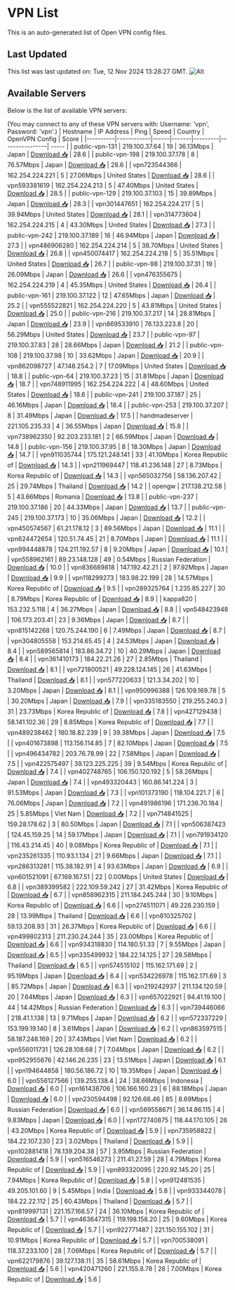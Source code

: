 # VPN List

This is an auto-generated list of Open VPN config files.

## Last Updated

This list was last updated on: Tue, 12 Nov 2024 13:28:27 GMT.
![Alt](https://repobeats.axiom.co/api/embed/186b98318ef1479477931607c1ad7d823f12451f.svg "Repobeats analytics image")

## Available Servers

Below is the list of available VPN servers:

(You may connect to any of these VPN servers with: Username: 'vpn', Password: 'vpn'.)
| Hostname | IP Address | Ping | Speed | Country | OpenVPN Config | Score |
|----------|------------|------|-------|---------|----------------| ----- |
| public-vpn-131 | 219.100.37.64 | 19 | 36.13Mbps | Japan | [Download 📥](./configs/server_0_JP.ovpn) | 28.6 |
| public-vpn-198 | 219.100.37.178 | 8 | 76.57Mbps | Japan | [Download 📥](./configs/server_1_JP.ovpn) | 28.6 |
| vpn723544366 | 162.254.224.221 | 5 | 27.06Mbps | United States | [Download 📥](./configs/server_2_US.ovpn) | 28.6 |
| vpn593381619 | 162.254.224.213 | 5 | 47.40Mbps | United States | [Download 📥](./configs/server_3_US.ovpn) | 28.5 |
| public-vpn-129 | 219.100.37.103 | 15 | 39.89Mbps | Japan | [Download 📥](./configs/server_4_JP.ovpn) | 28.3 |
| vpn301447651 | 162.254.224.217 | 5 | 39.94Mbps | United States | [Download 📥](./configs/server_5_US.ovpn) | 28.1 |
| vpn314773604 | 162.254.224.215 | 4 | 43.30Mbps | United States | [Download 📥](./configs/server_6_US.ovpn) | 27.3 |
| public-vpn-242 | 219.100.37.189 | 16 | 46.94Mbps | Japan | [Download 📥](./configs/server_7_JP.ovpn) | 27.3 |
| vpn486906280 | 162.254.224.214 | 5 | 38.70Mbps | United States | [Download 📥](./configs/server_8_US.ovpn) | 26.8 |
| vpn450074417 | 162.254.224.218 | 5 | 35.51Mbps | United States | [Download 📥](./configs/server_9_US.ovpn) | 26.7 |
| public-vpn-98 | 219.100.37.31 | 19 | 26.09Mbps | Japan | [Download 📥](./configs/server_10_JP.ovpn) | 26.6 |
| vpn476355675 | 162.254.224.219 | 4 | 45.35Mbps | United States | [Download 📥](./configs/server_11_US.ovpn) | 26.4 |
| public-vpn-161 | 219.100.37.122 | 12 | 47.65Mbps | Japan | [Download 📥](./configs/server_12_JP.ovpn) | 25.2 |
| vpn555522821 | 162.254.224.220 | 5 | 43.81Mbps | United States | [Download 📥](./configs/server_13_US.ovpn) | 25.0 |
| public-vpn-216 | 219.100.37.217 | 14 | 28.81Mbps | Japan | [Download 📥](./configs/server_14_JP.ovpn) | 23.9 |
| vpn869533910 | 76.133.223.8 | 20 | 56.29Mbps | United States | [Download 📥](./configs/server_15_US.ovpn) | 23.7 |
| public-vpn-97 | 219.100.37.83 | 28 | 28.66Mbps | Japan | [Download 📥](./configs/server_16_JP.ovpn) | 21.2 |
| public-vpn-108 | 219.100.37.98 | 10 | 33.62Mbps | Japan | [Download 📥](./configs/server_17_JP.ovpn) | 20.9 |
| vpn862098727 | 47.148.254.2 | 7 | 17.09Mbps | United States | [Download 📥](./configs/server_18_US.ovpn) | 18.8 |
| public-vpn-64 | 219.100.37.23 | 15 | 31.81Mbps | Japan | [Download 📥](./configs/server_19_JP.ovpn) | 18.7 |
| vpn748911995 | 162.254.224.222 | 4 | 48.60Mbps | United States | [Download 📥](./configs/server_20_US.ovpn) | 18.6 |
| public-vpn-241 | 219.100.37.187 | 25 | 46.16Mbps | Japan | [Download 📥](./configs/server_21_JP.ovpn) | 18.4 |
| public-vpn-253 | 219.100.37.207 | 8 | 31.49Mbps | Japan | [Download 📥](./configs/server_22_JP.ovpn) | 17.5 |
| handmadeserver | 221.105.235.33 | 4 | 36.55Mbps | Japan | [Download 📥](./configs/server_23_JP.ovpn) | 15.8 |
| vpn738962350 | 92.203.233.181 | 2 | 66.59Mbps | Japan | [Download 📥](./configs/server_24_JP.ovpn) | 14.8 |
| public-vpn-156 | 219.100.37.95 | 8 | 18.30Mbps | Japan | [Download 📥](./configs/server_25_JP.ovpn) | 14.7 |
| vpn911035744 | 175.121.248.141 | 33 | 41.10Mbps | Korea Republic of | [Download 📥](./configs/server_26_KR.ovpn) | 14.3 |
| vpn211969447 | 118.41.236.148 | 27 | 8.73Mbps | Korea Republic of | [Download 📥](./configs/server_27_KR.ovpn) | 14.3 |
| vpn565032756 | 58.136.207.42 | 25 | 29.74Mbps | Thailand | [Download 📥](./configs/server_28_TH.ovpn) | 14.2 |
| opengw | 217.138.212.58 | 5 | 43.66Mbps | Romania | [Download 📥](./configs/server_29_RO.ovpn) | 13.8 |
| public-vpn-237 | 219.100.37.186 | 20 | 44.33Mbps | Japan | [Download 📥](./configs/server_30_JP.ovpn) | 13.7 |
| public-vpn-245 | 219.100.37.173 | 10 | 35.06Mbps | Japan | [Download 📥](./configs/server_31_JP.ovpn) | 12.2 |
| vpn450574567 | 61.21.178.12 | 3 | 89.56Mbps | Japan | [Download 📥](./configs/server_32_JP.ovpn) | 11.1 |
| vpn624472654 | 120.51.74.45 | 21 | 8.70Mbps | Japan | [Download 📥](./configs/server_33_JP.ovpn) | 11.1 |
| vpn994448878 | 124.211.192.57 | 8 | 9.20Mbps | Japan | [Download 📥](./configs/server_34_JP.ovpn) | 10.1 |
| vpn558962161 | 89.23.148.128 | 49 | 0.54Mbps | Russian Federation | [Download 📥](./configs/server_35_RU.ovpn) | 10.0 |
| vpn836689818 | 147.192.42.21 | 2 | 97.92Mbps | Japan | [Download 📥](./configs/server_36_JP.ovpn) | 9.9 |
| vpn118299273 | 183.98.22.199 | 28 | 14.57Mbps | Korea Republic of | [Download 📥](./configs/server_37_KR.ovpn) | 9.5 |
| vpn289325764 | 1.235.85.227 | 30 | 8.79Mbps | Korea Republic of | [Download 📥](./configs/server_38_KR.ovpn) | 8.9 |
| kappa820 | 153.232.5.118 | 4 | 36.27Mbps | Japan | [Download 📥](./configs/server_39_JP.ovpn) | 8.8 |
| vpn548423948 | 106.173.203.41 | 23 | 9.36Mbps | Japan | [Download 📥](./configs/server_40_JP.ovpn) | 8.7 |
| vpn815142268 | 120.75.244.190 | 6 | 7.49Mbps | Japan | [Download 📥](./configs/server_41_JP.ovpn) | 8.7 |
| vpn304805558 | 153.214.65.45 | 4 | 24.53Mbps | Japan | [Download 📥](./configs/server_42_JP.ovpn) | 8.4 |
| vpn589565814 | 183.86.34.72 | 10 | 40.29Mbps | Japan | [Download 📥](./configs/server_43_JP.ovpn) | 8.4 |
| vpn361410173 | 184.22.21.26 | 27 | 2.85Mbps | Thailand | [Download 📥](./configs/server_44_TH.ovpn) | 8.1 |
| vpn721800521 | 49.228.124.145 | 26 | 41.63Mbps | Thailand | [Download 📥](./configs/server_45_TH.ovpn) | 8.1 |
| vpn577220633 | 121.3.34.202 | 10 | 3.20Mbps | Japan | [Download 📥](./configs/server_46_JP.ovpn) | 8.1 |
| vpn950996388 | 126.109.169.78 | 5 | 30.20Mbps | Japan | [Download 📥](./configs/server_47_JP.ovpn) | 7.9 |
| vpn335183550 | 219.255.240.3 | 31 | 23.73Mbps | Korea Republic of | [Download 📥](./configs/server_48_KR.ovpn) | 7.8 |
| vpn427129438 | 58.141.102.36 | 29 | 8.85Mbps | Korea Republic of | [Download 📥](./configs/server_49_KR.ovpn) | 7.7 |
| vpn489238462 | 180.18.82.239 | 9 | 39.38Mbps | Japan | [Download 📥](./configs/server_50_JP.ovpn) | 7.5 |
| vpn401673898 | 113.156.114.85 | 7 | 82.10Mbps | Japan | [Download 📥](./configs/server_51_JP.ovpn) | 7.5 |
| vpn496434782 | 203.76.78.99 | 22 | 7.58Mbps | Japan | [Download 📥](./configs/server_52_JP.ovpn) | 7.5 |
| vpn422575497 | 39.123.225.225 | 39 | 9.54Mbps | Korea Republic of | [Download 📥](./configs/server_53_KR.ovpn) | 7.4 |
| vpn402748765 | 106.150.120.192 | 5 | 58.26Mbps | Japan | [Download 📥](./configs/server_54_JP.ovpn) | 7.4 |
| vpn493320443 | 160.86.141.224 | 3 | 91.53Mbps | Japan | [Download 📥](./configs/server_55_JP.ovpn) | 7.3 |
| vpn101373190 | 118.104.221.7 | 6 | 76.06Mbps | Japan | [Download 📥](./configs/server_56_JP.ovpn) | 7.2 |
| vpn491986196 | 171.236.70.184 | 25 | 5.85Mbps | Viet Nam | [Download 📥](./configs/server_57_VN.ovpn) | 7.2 |
| vpn714841525 | 159.28.178.62 | 3 | 80.50Mbps | Japan | [Download 📥](./configs/server_58_JP.ovpn) | 7.1 |
| vpn506387423 | 124.45.159.25 | 14 | 59.17Mbps | Japan | [Download 📥](./configs/server_59_JP.ovpn) | 7.1 |
| vpn791934120 | 116.43.214.45 | 40 | 9.08Mbps | Korea Republic of | [Download 📥](./configs/server_60_KR.ovpn) | 7.1 |
| vpn235261335 | 110.93.1.134 | 21 | 9.66Mbps | Japan | [Download 📥](./configs/server_61_JP.ovpn) | 7.1 |
| vpn286313281 | 115.38.182.91 | 4 | 93.63Mbps | Japan | [Download 📥](./configs/server_62_JP.ovpn) | 6.9 |
| vpn601521091 | 67.169.167.51 | 22 | 0.00Mbps | United States | [Download 📥](./configs/server_63_US.ovpn) | 6.8 |
| vpn389399582 | 222.109.59.242 | 27 | 31.42Mbps | Korea Republic of | [Download 📥](./configs/server_64_KR.ovpn) | 6.7 |
| vpn858962315 | 211.184.245.244 | 30 | 9.10Mbps | Korea Republic of | [Download 📥](./configs/server_65_KR.ovpn) | 6.6 |
| vpn274511071 | 49.228.230.159 | 28 | 13.99Mbps | Thailand | [Download 📥](./configs/server_66_TH.ovpn) | 6.6 |
| vpn810325702 | 59.13.208.93 | 31 | 26.37Mbps | Korea Republic of | [Download 📥](./configs/server_67_KR.ovpn) | 6.6 |
| vpn499802313 | 211.230.24.244 | 35 | 23.00Mbps | Korea Republic of | [Download 📥](./configs/server_68_KR.ovpn) | 6.6 |
| vpn934318830 | 114.180.51.33 | 7 | 9.55Mbps | Japan | [Download 📥](./configs/server_69_JP.ovpn) | 6.5 |
| vpn335499932 | 184.22.14.125 | 27 | 28.58Mbps | Thailand | [Download 📥](./configs/server_70_TH.ovpn) | 6.5 |
| vpn574515102 | 115.162.171.69 | 2 | 95.19Mbps | Japan | [Download 📥](./configs/server_71_JP.ovpn) | 6.4 |
| vpn534226978 | 115.162.171.69 | 3 | 85.72Mbps | Japan | [Download 📥](./configs/server_72_JP.ovpn) | 6.3 |
| vpn219242937 | 211.134.120.59 | 20 | 7.64Mbps | Japan | [Download 📥](./configs/server_73_JP.ovpn) | 6.3 |
| vpn657022921 | 94.41.19.100 | 44 | 14.42Mbps | Russian Federation | [Download 📥](./configs/server_74_RU.ovpn) | 6.3 |
| vpn739446066 | 218.41.1.138 | 13 | 9.71Mbps | Japan | [Download 📥](./configs/server_75_JP.ovpn) | 6.2 |
| vpn572337229 | 153.199.19.140 | 8 | 3.61Mbps | Japan | [Download 📥](./configs/server_76_JP.ovpn) | 6.2 |
| vpn863597515 | 58.187.248.169 | 20 | 37.43Mbps | Viet Nam | [Download 📥](./configs/server_77_VN.ovpn) | 6.2 |
| vpn556011731 | 126.28.108.68 | 7 | 7.04Mbps | Japan | [Download 📥](./configs/server_78_JP.ovpn) | 6.2 |
| vpn952955676 | 42.146.26.235 | 23 | 13.51Mbps | Japan | [Download 📥](./configs/server_79_JP.ovpn) | 6.1 |
| vpn194644858 | 180.56.186.72 | 10 | 19.35Mbps | Japan | [Download 📥](./configs/server_80_JP.ovpn) | 6.0 |
| vpn556127566 | 139.255.138.4 | 24 | 38.66Mbps | Indonesia | [Download 📥](./configs/server_81_ID.ovpn) | 6.0 |
| vpn161438706 | 106.166.160.23 | 6 | 88.18Mbps | Japan | [Download 📥](./configs/server_82_JP.ovpn) | 6.0 |
| vpn230594498 | 92.126.68.46 | 85 | 8.69Mbps | Russian Federation | [Download 📥](./configs/server_83_RU.ovpn) | 6.0 |
| vpn569558671 | 36.14.86.115 | 4 | 9.83Mbps | Japan | [Download 📥](./configs/server_84_JP.ovpn) | 6.0 |
| vpn172740875 | 118.44.170.105 | 26 | 43.20Mbps | Korea Republic of | [Download 📥](./configs/server_85_KR.ovpn) | 5.9 |
| vpn735958822 | 184.22.107.230 | 23 | 3.02Mbps | Thailand | [Download 📥](./configs/server_86_TH.ovpn) | 5.9 |
| vpn102881418 | 78.139.204.38 | 57 | 3.95Mbps | Russian Federation | [Download 📥](./configs/server_87_RU.ovpn) | 5.9 |
| vpn516546273 | 211.41.27.59 | 28 | 4.79Mbps | Korea Republic of | [Download 📥](./configs/server_88_KR.ovpn) | 5.9 |
| vpn893320095 | 220.92.145.20 | 25 | 7.94Mbps | Korea Republic of | [Download 📥](./configs/server_89_KR.ovpn) | 5.8 |
| vpn912481535 | 49.205.101.60 | 9 | 5.45Mbps | India | [Download 📥](./configs/server_90_IN.ovpn) | 5.8 |
| vpn933344078 | 184.22.22.112 | 25 | 60.43Mbps | Thailand | [Download 📥](./configs/server_91_TH.ovpn) | 5.7 |
| vpn819997131 | 221.157.166.57 | 24 | 36.10Mbps | Korea Republic of | [Download 📥](./configs/server_92_KR.ovpn) | 5.7 |
| vpn463647315 | 119.198.158.20 | 25 | 9.60Mbps | Korea Republic of | [Download 📥](./configs/server_93_KR.ovpn) | 5.7 |
| vpn922771487 | 221.150.155.102 | 31 | 10.91Mbps | Korea Republic of | [Download 📥](./configs/server_94_KR.ovpn) | 5.7 |
| vpn700538091 | 118.37.233.100 | 28 | 7.06Mbps | Korea Republic of | [Download 📥](./configs/server_95_KR.ovpn) | 5.7 |
| vpn622179876 | 39.127.138.11 | 35 | 58.61Mbps | Korea Republic of | [Download 📥](./configs/server_96_KR.ovpn) | 5.6 |
| vpn420471260 | 221.155.8.78 | 28 | 7.00Mbps | Korea Republic of | [Download 📥](./configs/server_97_KR.ovpn) | 5.6 |
